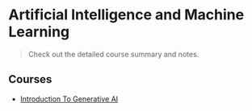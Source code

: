 # Artificial Intelligence and Machine Learning

> Check out the detailed course summary and notes.

## Courses

- [Introduction To Generative AI](Introduction-To-Generative-AI.md)
